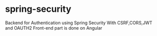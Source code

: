 # spring-security
Backend for Authentication using Spring Security
With CSRF,CORS,JWT and OAUTH2
Front-end part is done on Angular
